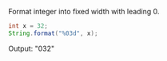 Format integer into fixed width with leading 0.

```java
int x = 32;
String.format("%03d", x);
```
Output:
"032"
